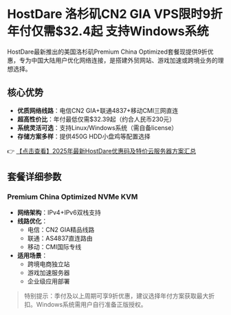 # HostDare 洛杉矶CN2 GIA VPS限时9折 年付仅需$32.4起 支持Windows系统

HostDare最新推出的美国洛杉矶Premium China Optimized套餐现提供9折优惠，专为中国大陆用户优化网络连接，是搭建外贸网站、游戏加速或跨境业务的理想选择。

## 核心优势
- **优质网络线路**：电信CN2 GIA+联通4837+移动CMI三网直连
- **超高性价比**：年付最低仅需$32.39起（约合人民币230元）
- **系统灵活可选**：支持Linux/Windows系统（需自备license）
- **存储方案多样**：提供450G HDD小盘鸡等配置选择

👉 [【点击查看】2025年最新HostDare优惠码及特价云服务器方案汇总](https://bit.ly/hostdare)

## 套餐详细参数
### Premium China Optimized NVMe KVM
- **网络架构**：IPv4+IPv6双栈支持
- **线路优化**：
  - 电信：CN2 GIA精品线路
  - 联通：AS4837直连路由
  - 移动：CMI国际专线
- **适用场景**：
  - 跨境电商独立站
  - 游戏加速服务器
  - 企业级应用部署

> 特别提示：季付及以上周期可享9折优惠，建议选择年付方案获取最大折扣。Windows系统需用户自行准备正版授权。